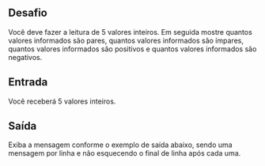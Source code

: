 ## Desafio ##

Você deve fazer a leitura de 5 valores inteiros. Em seguida mostre quantos valores informados são pares, quantos valores informados são ímpares, quantos valores informados são positivos e quantos valores informados são negativos.

## Entrada ##

Você receberá 5 valores inteiros.

## Saída ##

Exiba a mensagem conforme o exemplo de saída abaixo, sendo uma mensagem por linha e não esquecendo o final de linha após cada uma.
